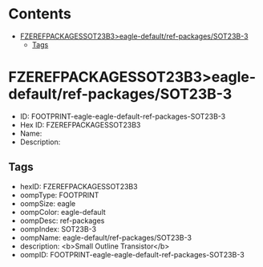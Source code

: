 



Contents
========

* [FZEREFPACKAGESSOT23B3>eagle-default/ref-packages/SOT23B-3](#fzerefpackagessot23b3eagle-defaultref-packagessot23b-3)
	* [Tags](#tags)

# FZEREFPACKAGESSOT23B3>eagle-default/ref-packages/SOT23B-3

- ID: FOOTPRINT-eagle-eagle-default-ref-packages-SOT23B-3
- Hex ID: FZEREFPACKAGESSOT23B3
- Name: 
- Description: 

## Tags

- hexID: FZEREFPACKAGESSOT23B3
- oompType: FOOTPRINT
- oompSize: eagle
- oompColor: eagle-default
- oompDesc: ref-packages
- oompIndex: SOT23B-3
- oompName: eagle-default/ref-packages/SOT23B-3
- description: &lt;b&gt;Small Outline Transistor&lt;/b&gt;
- oompID: FOOTPRINT-eagle-eagle-default-ref-packages-SOT23B-3
